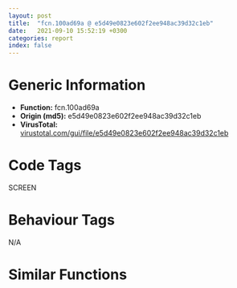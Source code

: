 ```yaml
---
layout: post
title:  "fcn.100ad69a @ e5d49e0823e602f2ee948ac39d32c1eb"
date:   2021-09-10 15:52:19 +0300
categories: report
index: false
---
```


# Generic Information
- **Function:** fcn.100ad69a
- **Origin (md5):** e5d49e0823e602f2ee948ac39d32c1eb
- **VirusTotal:** [virustotal.com/gui/file/e5d49e0823e602f2ee948ac39d32c1eb][virustotal_ref]

# Code Tags
<span class="tag" id="SCREEN">SCREEN</span>


# Behaviour Tags
<span class="bhv-tag" id="na">N/A</span>

# Similar Functions
<script type="text/javascript" src="https://www.gstatic.com/charts/loader.js"></script>
<script type="text/javascript">

    google.charts.load('current', {'packages':['corechart']});
    google.charts.setOnLoadCallback(drawChart);

    function drawChart() {
    var data = new google.visualization.DataTable();
        data.addColumn('number', 'X');
        data.addColumn('number', 'Y');
        data.addColumn({type: 'string', role: 'tooltip', 'p': {'html': true}});
        data.addColumn({'type': 'string', 'role': 'style'});
        
        data.addRows([
    [2189.768310546875, 2717.6787109375, '<b><a href="/report/fcn.100ad69a@e5d49e0823e602f2ee948ac39d32c1eb">fcn.100ad69a</a><br>@e5d49e0823e602f2ee948ac39d32c1eb</b><br>push ebp<br>mov ebp, esp<br>sub esp, 0x38<br>mov eax, dword[0x1019a040]<br>xor eax, ebp<br>mov dword[ebp-4], eax<br>push ebx<br>mov ebx, ecx<br>push esi<br>mov esi, dword[ebp+0xc]<br>push edi<br>mov eax, dword[ebx+0xfc]<br>mov edi, dword[ebp+0x10]<br>mov dword[ebp-0x28], esi<br>mov dword[ebp-0x2c], edi<br>test eax, eax<br>je 0x100ad70b<br>push dword[eax+0x20]<br>call dword[sym.imp.USER32.dll_IsWindowVisible]<br>test eax, eax<br>je 0x100ad70b<br>xor eax, eax<br>mov dword[ebp-0x14], eax<br>mov dword[ebp-0x10], eax<br>mov dword[ebp-0xc], eax<br>mov dword[ebp-8], eax<br>lea eax, [ebp-0x14]<br>push eax<br>mov eax, dword[ebx+0xfc]<br>push dword[eax+0x20]<br>call dword[sym.imp.USER32.dll_GetWindowRect]<br>push edi<br>push esi<br>lea eax, [ebp-0x14]<br>push eax<br>call dword[sym.imp.USER32.dll_PtInRect]<br>mov ecx, dword[ebx+0xfc]<br>push eax<br>call fcn.100e455f<br>cmp dword[ebp+8], 0x201<br>jne 0x100ad792<br>cmp dword[0x101a1d94], 0<br>jne 0x100ad72f<br>push 0x12<br>call dword[sym.imp.USER32.dll_GetAsyncKeyState]<br>mov ecx, 0x8000<br>test cx, ax<br>je 0x100ad792<br>mov esi, dword[0x101a1dfc]<br>jmp 0x100ad78b<br>mov edi, esi<br>test esi, esi<br>je 0x100adc64<br>mov edi, dword[edi+8]<br>mov esi, dword[esi]<br>test edi, edi<br>je 0x100adc64<br>push dword[edi+0x20]<br>call fcn.1000df1a<br>test eax, eax<br>je 0x100ad78b<br>mov eax, dword[ebp-0x28]<br>mov dword[ebp-0x38], eax<br>mov eax, dword[ebp-0x2c]<br>mov dword[ebp-0x34], eax<br>lea eax, [ebp-0x38]<br>push eax<br>push dword[edi+0x20]<br>call dword[sym.imp.USER32.dll_ScreenToClient]<br>push dword[ebp-0x34]<br>mov eax, dword[edi]<br>mov ecx, edi<br>push dword[ebp-0x38]<br>call dword[eax+0x38c]<br>test eax, eax<br>jns 0x100ad86a<br>test esi, esi<br>jne 0x100ad737<br>mov esi, dword[ebp-0x28]<br>and dword[ebp-0x30], 0<br>call fcn.1004acd2<br>cmp dword[0x101a1d94], 0<br>mov edi, eax<br>jne 0x100adb14<br>test edi, edi<br>je 0x100adb14<br>mov eax, dword[ebp-0x2c]<br>mov ecx, edi<br>mov dword[ebp-8], eax<br>lea eax, [ebp-0xc]<br>push eax<br>mov dword[ebp-0xc], esi<br>call fcn.10049837<br>cmp eax, 4<br>jne 0x100adaff<br>call fcn.1004ab2c<br>mov esi, eax<br>mov dword[ebp-0x34], esi<br>test esi, esi<br>je 0x100ad8d1<br>push dword[esi+0x10e0]<br>call dword[sym.imp.USER32.dll_IsWindow]<br>test eax, eax<br>je 0x100ad8d1<br>xor eax, eax<br>mov dword[ebp-0x14], eax<br>mov dword[ebp-0x10], eax<br>mov dword[ebp-0xc], eax<br>mov dword[ebp-8], eax<br>lea eax, [ebp-0x14]<br>push eax<br>push dword[esi+0x10e0]<br>call dword[sym.imp.USER32.dll_GetWindowRect]<br>push dword[ebp-0x2c]<br>lea eax, [ebp-0x14]<br>push dword[ebp-0x28]<br>push eax<br>call dword[sym.imp.USER32.dll_PtInRect]<br>test eax, eax<br>je 0x100ad8d1<br>push dword[esi+0x10e0]<br>call fcn.1000df1a<br>push eax<br>push 0x10199694<br>call fcn.1000904b<br>pop ecx<br>pop ecx<br>xor ecx, ecx<br>mov esi, eax<br>mov eax, dword[ebp-0x34]<br>push ecx<br>push ecx<br>push 0x10<br>push dword[eax+0x20]<br>mov dword[eax+0x10e0], ecx<br>call dword[sym.imp.USER32.dll_SendMessageW]<br>mov dword[0x101a1bd8], esi<br>xor eax, eax<br>jmp 0x100adc51<br>push eax<br>mov ecx, edi<br>call fcn.1005c9b9<br>mov esi, eax<br>mov ecx, esi<br>mov edx, dword[esi]<br>call dword[edx+0x38]<br>test eax, eax<br>je 0x100ad78f<br>mov edx, dword[esi]<br>mov ecx, esi<br>call dword[edx+0x38]<br>cmp eax, dword[ebp+0x14]<br>jne 0x100ad78f<br>push dword[ebp-0x34]<br>lea eax, [esi+0x54]<br>push dword[ebp-0x38]<br>push eax<br>call dword[sym.imp.USER32.dll_PtInRect]<br>test eax, eax<br>je 0x100ad78f<br>movzx ecx, word[ebp-0x34]<br>movzx eax, word[ebp-0x38]<br>shl ecx, 0x10<br>or ecx, eax<br>push ecx<br>push 0<br>push 0x201<br>push dword[edi+0x20]<br>call dword[sym.imp.USER32.dll_SendMessageW]<br>xor eax, eax<br>inc eax<br>jmp 0x100adc51<br>xor eax, eax<br>mov dword[ebp-0x24], eax<br>mov dword[ebp-0x20], eax<br>mov dword[ebp-0x1c], eax<br>mov dword[ebp-0x18], eax<br>cmp dword[0x101a1bd8], eax<br>je 0x100ada3e<br>mov esi, dword[edi+0x20]<br>push eax<br>call fcn.1001163c<br>push esi<br>lea ecx, [eax+0x1c]<br>call fcn.1001984a<br>test eax, eax<br>jne 0x100ad91b<br>mov esi, dword[edi+0x20]<br>push eax<br>call fcn.1001163c<br>push esi<br>lea ecx, [eax+0x38]<br>call fcn.1001984a<br>test eax, eax<br>je 0x100ada3e<br>mov eax, dword[edi]<br>lea ecx, [ebp-0x24]<br>push ecx<br>mov ecx, edi<br>call dword[eax+0x1d0]<br>mov dword[ebp-0x34], eax<br>test eax, eax<br>je 0x100ada3e<br>push eax<br>push 0x101999a4<br>call fcn.1000904b<br>mov esi, eax<br>mov eax, dword[ebp-0x28]<br>mov dword[ebp-0xc], eax<br>mov eax, dword[ebp-0x2c]<br>pop ecx<br>mov dword[ebp-8], eax<br>lea eax, [ebp-0xc]<br>pop ecx<br>push eax<br>mov eax, dword[ebp-0x34]<br>push dword[eax+0x20]<br>call dword[sym.imp.USER32.dll_ScreenToClient]<br>push dword[ebp-8]<br>lea eax, [ebp-0x24]<br>push dword[ebp-0xc]<br>push eax<br>call dword[sym.imp.USER32.dll_PtInRect]<br>test eax, eax<br>je 0x100ad9c4<br>test esi, esi<br>je 0x100ad985<br>mov eax, dword[esi]<br>mov ecx, esi<br>call dword[eax+0x448]<br>test eax, eax<br>je 0x100ad99c<br>mov eax, dword[edi]<br>mov ecx, edi<br>call dword[eax+0x1c8]<br>test eax, eax<br>jne 0x100ad99c<br>push eax<br>push eax<br>push 0x10<br>jmp 0x100ad8c0<br>cmp dword[ebp+8], 0x204<br>je 0x100ad9b2<br>cmp dword[ebp+8], 0x205<br>jne 0x100ad8c9<br>cmp dword[edi+0x10dc], 0<br>je 0x100ad8c9<br>jmp 0x100ad863<br>test esi, esi<br>je 0x100ada3e<br>mov eax, dword[esi]<br>mov ecx, esi<br>call dword[eax+0x448]<br>test eax, eax<br>jne 0x100ada3e<br>mov eax, dword[esi]<br>mov ecx, esi<br>call dword[eax+0x43c]<br>push dword[esi+0x20]<br>call dword[sym.imp.USER32.dll_GetParent]<br>push eax<br>call fcn.1000def0<br>push eax<br>push 0x10199694<br>call fcn.1000904b<br>mov esi, eax<br>pop ecx<br>pop ecx<br>test esi, esi<br>je 0x100ada3e<br>mov eax, dword[ebp-0x28]<br>mov ecx, esi<br>mov dword[ebp-0x38], eax<br>mov eax, dword[ebp-0x2c]<br>mov dword[ebp-0x34], eax<br>lea eax, [ebp-0x38]<br>push eax<br>call fcn.10049837<br>test eax, eax<br>je 0x100ad863<br>jle 0x100ada3e<br>cmp eax, 2<br>jle 0x100adae0<br>cmp eax, 3<br>je 0x100ad863<br>cmp eax, 5<br>je 0x100ad863<br>call fcn.1004acd2<br>mov esi, eax<br>test esi, esi<br>je 0x100adb14<br>mov edx, dword[esi]<br>mov ecx, esi<br>call dword[edx+0x1c8]<br>test eax, eax<br>jne 0x100adb14<br>mov eax, dword[esi]<br>mov ecx, esi<br>call dword[eax+0x1d8]<br>push 0<br>neg eax<br>push 0<br>sbb edi, edi<br>push 0x10<br>push dword[esi+0x20]<br>inc edi<br>mov dword[ebp-0x30], edi<br>call dword[sym.imp.USER32.dll_SendMessageW]<br>call dword[sym.imp.USER32.dll_GetFocus]<br>push eax<br>call fcn.1000def0<br>test eax, eax<br>je 0x100adaab<br>push 0x10199860<br>mov ecx, eax<br>call fcn.100090e1<br>test eax, eax<br>je 0x100adaab<br>mov ecx, dword[ebx+0xb0]<br>call fcn.100127a0<br>mov esi, dword[ebp-0x28]<br>test edi, edi<br>mov edi, dword[ebp-0x2c]<br>je 0x100adb1a<br>push edi<br>push esi<br>call dword[sym.imp.USER32.dll_WindowFromPoint]<br>push eax<br>call fcn.1000def0<br>push eax<br>push 0x10153798<br>call fcn.1000904b<br>pop ecx<br>pop ecx<br>test eax, eax<br>je 0x100adada<br>cmp dword[eax+0x20], 0<br>jne 0x100adb1a<br>and dword[ebp-0x30], 0<br>jmp 0x100adb1a<br>push 0<br>push 0<br>push 0x10<br>push dword[esi+0x20]<br>call dword[sym.imp.USER32.dll_SendMessageW]<br>mov ecx, dword[ebx+0xb0]<br>call fcn.100127a0<br>jmp 0x100ad8c9<br>cmp eax, 1<br>je 0x100adb09<br>cmp eax, 2<br>jne 0x100adb14<br>push 0<br>push 0<br>push 0x10<br>push dword[edi+0x20]<br>jmp 0x100adae9<br>mov esi, dword[ebp-0x28]<br>mov edi, dword[ebp-0x2c]<br>cmp dword[ebp+8], 0xa5<br>jne 0x100adc4e<br>mov eax, dword[ebx+0xb0]<br>test eax, eax<br>je 0x100adb34<br>mov eax, dword[eax+0x20]<br>cmp dword[ebp+0x14], eax<br>jne 0x100adc4e<br>mov ecx, ebx<br>call fcn.10083936<br>test eax, eax<br>je 0x100adc4e<br>push ecx<br>push ecx<br>mov eax, esp<br>mov ecx, ebx<br>mov dword[eax], esi<br>mov dword[eax+4], edi<br>call fcn.100acdf6<br>cmp eax, 2<br>je 0x100adb79<br>cmp eax, 3<br>je 0x100adb79<br>cmp eax, 8<br>je 0x100adb79<br>cmp eax, 9<br>je 0x100adb79<br>cmp eax, 0x14<br>jne 0x100adc4e<br>mov eax, dword[ebx+0xb0]<br>push 0<br>push dword[eax+0x20]<br>call dword[sym.imp.USER32.dll_GetSystemMenu]<br>push eax<br>call fcn.1001a184<br>mov esi, eax<br>test esi, esi<br>je 0x100adc4e<br>cmp dword[esi+4], 0<br>je 0x100adc4e<br>push dword[esi+4]<br>call dword[sym.imp.USER32.dll_IsMenu]<br>test eax, eax<br>je 0x100adc4e<br>mov edi, dword[sym.imp.USER32.dll_EnableMenuItem]<br>push 0<br>push 0xf030<br>push dword[esi+4]<br>call edi<br>push 0<br>push 0xf120<br>push dword[esi+4]<br>call edi<br>mov eax, dword[ebx+0xb0]<br>push dword[eax+0x20]<br>call dword[sym.imp.USER32.dll_IsZoomed]<br>test eax, eax<br>je 0x100adbef<br>push 3<br>push 0xf030<br>jmp 0x100adc09<br>mov eax, dword[ebx+0xb0]<br>push dword[eax+0x20]<br>call dword[sym.imp.USER32.dll_IsIconic]<br>test eax, eax<br>jne 0x100adc0e<br>push 3<br>push 0xf120<br>push dword[esi+4]<br>call edi<br>mov eax, dword[ebx+0xb0]<br>test eax, eax<br>je 0x100adc1b<br>mov eax, dword[eax+0x20]<br>push 0<br>push eax<br>push 0<br>push dword[ebp-0x2c]<br>push dword[ebp-0x28]<br>push 0x100<br>push dword[esi+4]<br>call dword[sym.imp.USER32.dll_TrackPopupMenu]<br>test eax, eax<br>je 0x100adc4e<br>push 0<br>push eax<br>mov eax, dword[ebx+0xb0]<br>push 0x112<br>push dword[eax+0x20]<br>jmp 0x100ad8c3<br>mov eax, dword[ebp-0x30]<br>mov ecx, dword[ebp-4]<br>pop edi<br>pop esi<br>xor ecx, ebp<br>pop ebx<br>call fcn.10121853<br>mov esp, ebp<br>pop ebp<br>ret 0x10<br>call fcn.10009c74<br>int3 <br><eoc> ', 'point { fill-color: #e0440e; }'],
[-2189.768310546875, -2717.678955078125, '<b><a href="/report/fcn.00498957@9c2b894b84f59672d8be2e984066f76f">fcn.00498957</a><br>@9c2b894b84f59672d8be2e984066f76f</b><br>push ebp<br>mov ebp, esp<br>sub esp, 0x3c<br>mov eax, dword[0x5d9004]<br>xor eax, ebp<br>mov dword[ebp-4], eax<br>push ebx<br>mov ebx, ecx<br>push esi<br>mov esi, dword[ebp+0xc]<br>push edi<br>mov eax, dword[ebx+0xfc]<br>mov edi, dword[ebp+0x10]<br>mov dword[ebp-0x28], esi<br>mov dword[ebp-0x30], edi<br>test eax, eax<br>je 0x4989c8<br>push dword[eax+0x20]<br>call dword[sym.imp.USER32.dll_IsWindowVisible]<br>test eax, eax<br>je 0x4989c8<br>xor eax, eax<br>mov dword[ebp-0x14], eax<br>mov dword[ebp-0x10], eax<br>mov dword[ebp-0xc], eax<br>mov dword[ebp-8], eax<br>lea eax, [ebp-0x14]<br>push eax<br>mov eax, dword[ebx+0xfc]<br>push dword[eax+0x20]<br>call dword[sym.imp.USER32.dll_GetWindowRect]<br>push edi<br>push esi<br>lea eax, [ebp-0x14]<br>push eax<br>call dword[sym.imp.USER32.dll_PtInRect]<br>mov ecx, dword[ebx+0xfc]<br>push eax<br>call fcn.00500bfc<br>cmp dword[ebp+8], 0x201<br>jne 0x498a62<br>cmp dword[0x5dfe28], 0<br>jne 0x4989f0<br>push 0x12<br>call dword[sym.imp.USER32.dll_GetAsyncKeyState]<br>mov ecx, 0x8000<br>test cx, ax<br>je 0x498a62<br>mov edi, dword[0x5dfe8c]<br>test edi, edi<br>je 0x498a62<br>mov esi, edi<br>test edi, edi<br>je 0x498fa5<br>mov esi, dword[esi+8]<br>mov edi, dword[edi]<br>mov dword[ebp-0x2c], esi<br>test esi, esi<br>je 0x498fa5<br>push dword[esi+0x20]<br>call fcn.00415cde<br>test eax, eax<br>je 0x498a5b<br>mov eax, dword[ebp-0x28]<br>mov dword[ebp-0x38], eax<br>mov eax, dword[ebp-0x30]<br>mov dword[ebp-0x34], eax<br>lea eax, [ebp-0x38]<br>push eax<br>push dword[esi+0x20]<br>call dword[sym.imp.USER32.dll_ScreenToClient]<br>mov eax, dword[esi]<br>push dword[ebp-0x34]<br>push dword[ebp-0x38]<br>mov esi, dword[eax+0x390]<br>mov ecx, esi<br>call fcn.00553897<br>mov ecx, dword[ebp-0x2c]<br>call esi<br>test eax, eax<br>jns 0x498b3a<br>test edi, edi<br>jne 0x4989fa<br>mov esi, dword[ebp-0x28]<br>and dword[ebp-0x2c], 0<br>call fcn.004448f8<br>cmp dword[0x5dfe28], 0<br>mov edi, eax<br>jne 0x498e49<br>test edi, edi<br>je 0x498e49<br>mov eax, dword[ebp-0x30]<br>mov ecx, edi<br>mov dword[ebp-8], eax<br>lea eax, [ebp-0xc]<br>push eax<br>mov dword[ebp-0xc], esi<br>call fcn.004432a9<br>cmp eax, 4<br>jne 0x498e34<br>call fcn.00444752<br>mov esi, eax<br>mov dword[ebp-0x3c], esi<br>test esi, esi<br>je 0x498bbf<br>push dword[esi+0x1170]<br>call dword[sym.imp.USER32.dll_IsWindow]<br>test eax, eax<br>je 0x498bbf<br>xor eax, eax<br>mov dword[ebp-0x14], eax<br>mov dword[ebp-0x10], eax<br>mov dword[ebp-0xc], eax<br>mov dword[ebp-8], eax<br>lea eax, [ebp-0x14]<br>push eax<br>push dword[esi+0x1170]<br>call dword[sym.imp.USER32.dll_GetWindowRect]<br>push dword[ebp-0x30]<br>lea eax, [ebp-0x14]<br>push dword[ebp-0x28]<br>push eax<br>call dword[sym.imp.USER32.dll_PtInRect]<br>test eax, eax<br>je 0x498bbf<br>push dword[esi+0x1170]<br>call fcn.00415cde<br>push eax<br>push 0x5d8578<br>call fcn.004317b9<br>pop ecx<br>pop ecx<br>xor ecx, ecx<br>mov esi, eax<br>mov eax, dword[ebp-0x3c]<br>push ecx<br>push ecx<br>push 0x10<br>push dword[eax+0x20]<br>mov dword[eax+0x1170], ecx<br>call dword[sym.imp.USER32.dll_SendMessageW]<br>mov dword[0x5e0834], esi<br>xor eax, eax<br>jmp 0x498f92<br>mov edi, dword[ebp-0x2c]<br>mov ecx, edi<br>push eax<br>call fcn.00436cc2<br>mov dword[ebp-0x2c], eax<br>mov ecx, dword[eax]<br>mov esi, dword[ecx+0x38]<br>mov ecx, esi<br>call fcn.00553897<br>mov ecx, dword[ebp-0x2c]<br>call esi<br>test eax, eax<br>je 0x498a5f<br>mov eax, dword[ebp-0x2c]<br>mov eax, dword[eax]<br>mov esi, dword[eax+0x38]<br>mov ecx, esi<br>call fcn.00553897<br>mov ecx, dword[ebp-0x2c]<br>call esi<br>cmp eax, dword[ebp+0x14]<br>jne 0x498a5f<br>push dword[ebp-0x34]<br>mov eax, dword[ebp-0x2c]<br>push dword[ebp-0x38]<br>add eax, 0x54<br>push eax<br>call dword[sym.imp.USER32.dll_PtInRect]<br>test eax, eax<br>je 0x498a5f<br>movzx ecx, word[ebp-0x34]<br>movzx eax, word[ebp-0x38]<br>shl ecx, 0x10<br>or ecx, eax<br>push ecx<br>push 0<br>push 0x201<br>push dword[edi+0x20]<br>call dword[sym.imp.USER32.dll_SendMessageW]<br>xor eax, eax<br>inc eax<br>jmp 0x498f92<br>xor eax, eax<br>mov dword[ebp-0x24], eax<br>mov dword[ebp-0x20], eax<br>mov dword[ebp-0x1c], eax<br>mov dword[ebp-0x18], eax<br>cmp dword[0x5e0834], eax<br>je 0x498d64<br>mov esi, dword[edi+0x20]<br>push eax<br>call fcn.00419a63<br>push esi<br>lea ecx, [eax+0x1c]<br>call fcn.00432e88<br>test eax, eax<br>jne 0x498c09<br>mov esi, dword[edi+0x20]<br>push eax<br>call fcn.00419a63<br>push esi<br>lea ecx, [eax+0x38]<br>call fcn.00432e88<br>test eax, eax<br>je 0x498d64<br>mov eax, dword[edi]<br>lea ecx, [ebp-0x24]<br>push ecx<br>mov esi, dword[eax+0x1d4]<br>mov ecx, esi<br>call fcn.00553897<br>mov ecx, edi<br>call esi<br>mov dword[ebp-0x34], eax<br>test eax, eax<br>je 0x498d64<br>push eax<br>push 0x5d854c<br>call fcn.004317b9<br>mov esi, eax<br>mov eax, dword[ebp-0x28]<br>mov dword[ebp-0xc], eax<br>mov eax, dword[ebp-0x30]<br>pop ecx<br>mov dword[ebp-8], eax<br>lea eax, [ebp-0xc]<br>pop ecx<br>push eax<br>mov eax, dword[ebp-0x34]<br>mov dword[ebp-0x3c], esi<br>push dword[eax+0x20]<br>call dword[sym.imp.USER32.dll_ScreenToClient]<br>push dword[ebp-8]<br>lea eax, [ebp-0x24]<br>push dword[ebp-0xc]<br>push eax<br>call dword[sym.imp.USER32.dll_PtInRect]<br>test eax, eax<br>je 0x498cd1<br>test esi, esi<br>je 0x498c89<br>mov eax, dword[esi]<br>mov esi, dword[eax+0x44c]<br>mov ecx, esi<br>call fcn.00553897<br>mov ecx, dword[ebp-0x3c]<br>call esi<br>test eax, eax<br>je 0x498ca9<br>mov eax, dword[edi]<br>mov esi, dword[eax+0x1cc]<br>mov ecx, esi<br>call fcn.00553897<br>mov ecx, edi<br>call esi<br>test eax, eax<br>jne 0x498ca9<br>push eax<br>push eax<br>push 0x10<br>jmp 0x498bae<br>cmp dword[ebp+8], 0x204<br>je 0x498cbf<br>cmp dword[ebp+8], 0x205<br>jne 0x498bb7<br>cmp dword[edi+0x116c], 0<br>je 0x498bb7<br>jmp 0x498b33<br>test esi, esi<br>je 0x498d64<br>mov eax, dword[esi]<br>mov esi, dword[eax+0x44c]<br>mov ecx, esi<br>call fcn.00553897<br>mov edi, dword[ebp-0x3c]<br>mov ecx, edi<br>call esi<br>test eax, eax<br>jne 0x498d64<br>mov eax, dword[edi]<br>mov esi, dword[eax+0x440]<br>mov ecx, esi<br>call fcn.00553897<br>mov ecx, edi<br>call esi<br>push dword[edi+0x20]<br>call dword[sym.imp.USER32.dll_GetParent]<br>push eax<br>call fcn.00415cb4<br>push eax<br>push 0x5d8578<br>call fcn.004317b9<br>mov esi, eax<br>pop ecx<br>pop ecx<br>test esi, esi<br>je 0x498d64<br>mov eax, dword[ebp-0x28]<br>mov ecx, esi<br>mov dword[ebp-0x38], eax<br>mov eax, dword[ebp-0x30]<br>mov dword[ebp-0x34], eax<br>lea eax, [ebp-0x38]<br>push eax<br>call fcn.004432a9<br>test eax, eax<br>je 0x498b33<br>jle 0x498d64<br>cmp eax, 2<br>jle 0x498e15<br>cmp eax, 3<br>je 0x498b33<br>cmp eax, 5<br>je 0x498b33<br>call fcn.004448f8<br>mov edi, eax<br>test edi, edi<br>je 0x498e49<br>mov ecx, dword[edi]<br>mov esi, dword[ecx+0x1cc]<br>mov ecx, esi<br>call fcn.00553897<br>mov ecx, edi<br>call esi<br>test eax, eax<br>jne 0x498e49<br>mov eax, dword[edi]<br>mov esi, dword[eax+0x1dc]<br>mov ecx, esi<br>call fcn.00553897<br>mov ecx, edi<br>call esi<br>push 0<br>neg eax<br>push 0<br>sbb esi, esi<br>push 0x10<br>push dword[edi+0x20]<br>inc esi<br>mov dword[ebp-0x2c], esi<br>call dword[sym.imp.USER32.dll_SendMessageW]<br>call dword[sym.imp.USER32.dll_GetFocus]<br>push eax<br>call fcn.00415cb4<br>test eax, eax<br>je 0x498de3<br>push 0x5d8528<br>mov ecx, eax<br>call fcn.00431851<br>test eax, eax<br>je 0x498de3<br>mov ecx, dword[ebx+0xb0]<br>call fcn.0041bde5<br>test esi, esi<br>mov esi, dword[ebp-0x28]<br>je 0x498e4c<br>push dword[ebp-0x30]<br>push esi<br>call dword[sym.imp.USER32.dll_WindowFromPoint]<br>push eax<br>call fcn.00415cb4<br>push eax<br>push 0x58cce4<br>call fcn.004317b9<br>pop ecx<br>pop ecx<br>test eax, eax<br>je 0x498e11<br>cmp dword[eax+0x20], 0<br>jne 0x498e4c<br>xor edi, edi<br>jmp 0x498e4f<br>push 0<br>push 0<br>push 0x10<br>push dword[esi+0x20]<br>call dword[sym.imp.USER32.dll_SendMessageW]<br>mov ecx, dword[ebx+0xb0]<br>call fcn.0041bde5<br>jmp 0x498bb7<br>cmp eax, 1<br>je 0x498e3e<br>cmp eax, 2<br>jne 0x498e49<br>push 0<br>push 0<br>push 0x10<br>push dword[edi+0x20]<br>jmp 0x498e1e<br>mov esi, dword[ebp-0x28]<br>mov edi, dword[ebp-0x2c]<br>cmp dword[ebp+8], 0xa5<br>jne 0x498f90<br>mov eax, dword[ebx+0xb0]<br>test eax, eax<br>je 0x498e69<br>mov eax, dword[eax+0x20]<br>cmp dword[ebp+0x14], eax<br>jne 0x498f90<br>mov ecx, ebx<br>call fcn.0049724d<br>test eax, eax<br>je 0x498f90<br>push ecx<br>push ecx<br>mov ecx, dword[ebp-0x30]<br>mov eax, esp<br>mov dword[eax+4], ecx<br>mov ecx, ebx<br>mov dword[eax], esi<br>call fcn.00497ffd<br>cmp eax, 2<br>je 0x498eb1<br>cmp eax, 3<br>je 0x498eb1<br>cmp eax, 8<br>je 0x498eb1<br>cmp eax, 9<br>je 0x498eb1<br>cmp eax, 0x14<br>jne 0x498f90<br>mov eax, dword[ebx+0xb0]<br>push 0<br>push dword[eax+0x20]<br>call dword[sym.imp.USER32.dll_GetSystemMenu]<br>push eax<br>call fcn.0042e39a<br>mov esi, eax<br>test esi, esi<br>je 0x498f90<br>cmp dword[esi+4], 0<br>je 0x498f90<br>push dword[esi+4]<br>call dword[sym.imp.USER32.dll_IsMenu]<br>test eax, eax<br>je 0x498f90<br>push 0<br>push 0xf030<br>push dword[esi+4]<br>call dword[sym.imp.USER32.dll_EnableMenuItem]<br>push 0<br>push 0xf120<br>push dword[esi+4]<br>call dword[sym.imp.USER32.dll_EnableMenuItem]<br>mov eax, dword[ebx+0xb0]<br>push dword[eax+0x20]<br>call dword[sym.imp.USER32.dll_IsZoomed]<br>test eax, eax<br>je 0x498f29<br>push 3<br>push 0xf030<br>jmp 0x498f43<br>mov eax, dword[ebx+0xb0]<br>push dword[eax+0x20]<br>call dword[sym.imp.USER32.dll_IsIconic]<br>test eax, eax<br>jne 0x498f4c<br>push 3<br>push 0xf120<br>push dword[esi+4]<br>call dword[sym.imp.USER32.dll_EnableMenuItem]<br>mov eax, dword[ebx+0xb0]<br>test eax, eax<br>je 0x498f59<br>mov eax, dword[eax+0x20]<br>push 0<br>push eax<br>push 0<br>push dword[ebp-0x30]<br>push dword[ebp-0x28]<br>push 0x100<br>push dword[esi+4]<br>call dword[sym.imp.USER32.dll_TrackPopupMenu]<br>test eax, eax<br>je 0x498f90<br>push 0<br>push eax<br>mov eax, dword[ebx+0xb0]<br>push 0x112<br>push dword[eax+0x20]<br>call dword[sym.imp.USER32.dll_SendMessageW]<br>xor edi, edi<br>inc edi<br>mov eax, edi<br>mov ecx, dword[ebp-4]<br>pop edi<br>pop esi<br>xor ecx, ebp<br>pop ebx<br>call fcn.00553199<br>mov esp, ebp<br>pop ebp<br>ret 0x10<br>call fcn.0040f785<br>int3 <br><eoc> ', 'null'],

        ]);

    var options = {
        title: 'Similarity Plot',
        legend: 'none',
        colors: ['#dedbd9', '#e6693e', '#ec8f6e', '#f3b49f', '#f6c7b6'],
        tooltip: {isHtml: true, trigger: 'both'},
        explorer: {
        actions: ["dragToZoom", "rightClickToReset"],
        },
        chartArea: {
        width: '80%',
        height: '80%'
        },
        width: '100%',
        height: '100%'
    };

    var chart = new google.visualization.ScatterChart(document.getElementById('chart_div'));

    chart.draw(data, options);
    }
    
</script>


<div id="chart_div" style="width: 100%px; height: 100%;"></div>

# Disassembled Code
{% highlight nasm %}

push ebp
mov ebp, esp
sub esp, 0x38
mov eax, dword[0x1019a040]
xor eax, ebp
mov dword[ebp-4], eax
push ebx
mov ebx, ecx
push esi
mov esi, dword[ebp+0xc]
push edi
mov eax, dword[ebx+0xfc]
mov edi, dword[ebp+0x10]
mov dword[ebp-0x28], esi
mov dword[ebp-0x2c], edi
test eax, eax
je 0x100ad70b
push dword[eax+0x20]
call dword[sym.imp.USER32.dll_IsWindowVisible]
test eax, eax
je 0x100ad70b
xor eax, eax
mov dword[ebp-0x14], eax
mov dword[ebp-0x10], eax
mov dword[ebp-0xc], eax
mov dword[ebp-8], eax
lea eax, [ebp-0x14]
push eax
mov eax, dword[ebx+0xfc]
push dword[eax+0x20]
call dword[sym.imp.USER32.dll_GetWindowRect]
push edi
push esi
lea eax, [ebp-0x14]
push eax
call dword[sym.imp.USER32.dll_PtInRect]
mov ecx, dword[ebx+0xfc]
push eax
call fcn.100e455f
cmp dword[ebp+8], 0x201
jne 0x100ad792
cmp dword[0x101a1d94], 0
jne 0x100ad72f
push 0x12
call dword[sym.imp.USER32.dll_GetAsyncKeyState]
mov ecx, 0x8000
test cx, ax
je 0x100ad792
mov esi, dword[0x101a1dfc]
jmp 0x100ad78b
mov edi, esi
test esi, esi
je 0x100adc64
mov edi, dword[edi+8]
mov esi, dword[esi]
test edi, edi
je 0x100adc64
push dword[edi+0x20]
call fcn.1000df1a
test eax, eax
je 0x100ad78b
mov eax, dword[ebp-0x28]
mov dword[ebp-0x38], eax
mov eax, dword[ebp-0x2c]
mov dword[ebp-0x34], eax
lea eax, [ebp-0x38]
push eax
push dword[edi+0x20]
call dword[sym.imp.USER32.dll_ScreenToClient]
push dword[ebp-0x34]
mov eax, dword[edi]
mov ecx, edi
push dword[ebp-0x38]
call dword[eax+0x38c]
test eax, eax
jns 0x100ad86a
test esi, esi
jne 0x100ad737
mov esi, dword[ebp-0x28]
and dword[ebp-0x30], 0
call fcn.1004acd2
cmp dword[0x101a1d94], 0
mov edi, eax
jne 0x100adb14
test edi, edi
je 0x100adb14
mov eax, dword[ebp-0x2c]
mov ecx, edi
mov dword[ebp-8], eax
lea eax, [ebp-0xc]
push eax
mov dword[ebp-0xc], esi
call fcn.10049837
cmp eax, 4
jne 0x100adaff
call fcn.1004ab2c
mov esi, eax
mov dword[ebp-0x34], esi
test esi, esi
je 0x100ad8d1
push dword[esi+0x10e0]
call dword[sym.imp.USER32.dll_IsWindow]
test eax, eax
je 0x100ad8d1
xor eax, eax
mov dword[ebp-0x14], eax
mov dword[ebp-0x10], eax
mov dword[ebp-0xc], eax
mov dword[ebp-8], eax
lea eax, [ebp-0x14]
push eax
push dword[esi+0x10e0]
call dword[sym.imp.USER32.dll_GetWindowRect]
push dword[ebp-0x2c]
lea eax, [ebp-0x14]
push dword[ebp-0x28]
push eax
call dword[sym.imp.USER32.dll_PtInRect]
test eax, eax
je 0x100ad8d1
push dword[esi+0x10e0]
call fcn.1000df1a
push eax
push 0x10199694
call fcn.1000904b
pop ecx
pop ecx
xor ecx, ecx
mov esi, eax
mov eax, dword[ebp-0x34]
push ecx
push ecx
push 0x10
push dword[eax+0x20]
mov dword[eax+0x10e0], ecx
call dword[sym.imp.USER32.dll_SendMessageW]
mov dword[0x101a1bd8], esi
xor eax, eax
jmp 0x100adc51
push eax
mov ecx, edi
call fcn.1005c9b9
mov esi, eax
mov ecx, esi
mov edx, dword[esi]
call dword[edx+0x38]
test eax, eax
je 0x100ad78f
mov edx, dword[esi]
mov ecx, esi
call dword[edx+0x38]
cmp eax, dword[ebp+0x14]
jne 0x100ad78f
push dword[ebp-0x34]
lea eax, [esi+0x54]
push dword[ebp-0x38]
push eax
call dword[sym.imp.USER32.dll_PtInRect]
test eax, eax
je 0x100ad78f
movzx ecx, word[ebp-0x34]
movzx eax, word[ebp-0x38]
shl ecx, 0x10
or ecx, eax
push ecx
push 0
push 0x201
push dword[edi+0x20]
call dword[sym.imp.USER32.dll_SendMessageW]
xor eax, eax
inc eax
jmp 0x100adc51
xor eax, eax
mov dword[ebp-0x24], eax
mov dword[ebp-0x20], eax
mov dword[ebp-0x1c], eax
mov dword[ebp-0x18], eax
cmp dword[0x101a1bd8], eax
je 0x100ada3e
mov esi, dword[edi+0x20]
push eax
call fcn.1001163c
push esi
lea ecx, [eax+0x1c]
call fcn.1001984a
test eax, eax
jne 0x100ad91b
mov esi, dword[edi+0x20]
push eax
call fcn.1001163c
push esi
lea ecx, [eax+0x38]
call fcn.1001984a
test eax, eax
je 0x100ada3e
mov eax, dword[edi]
lea ecx, [ebp-0x24]
push ecx
mov ecx, edi
call dword[eax+0x1d0]
mov dword[ebp-0x34], eax
test eax, eax
je 0x100ada3e
push eax
push 0x101999a4
call fcn.1000904b
mov esi, eax
mov eax, dword[ebp-0x28]
mov dword[ebp-0xc], eax
mov eax, dword[ebp-0x2c]
pop ecx
mov dword[ebp-8], eax
lea eax, [ebp-0xc]
pop ecx
push eax
mov eax, dword[ebp-0x34]
push dword[eax+0x20]
call dword[sym.imp.USER32.dll_ScreenToClient]
push dword[ebp-8]
lea eax, [ebp-0x24]
push dword[ebp-0xc]
push eax
call dword[sym.imp.USER32.dll_PtInRect]
test eax, eax
je 0x100ad9c4
test esi, esi
je 0x100ad985
mov eax, dword[esi]
mov ecx, esi
call dword[eax+0x448]
test eax, eax
je 0x100ad99c
mov eax, dword[edi]
mov ecx, edi
call dword[eax+0x1c8]
test eax, eax
jne 0x100ad99c
push eax
push eax
push 0x10
jmp 0x100ad8c0
cmp dword[ebp+8], 0x204
je 0x100ad9b2
cmp dword[ebp+8], 0x205
jne 0x100ad8c9
cmp dword[edi+0x10dc], 0
je 0x100ad8c9
jmp 0x100ad863
test esi, esi
je 0x100ada3e
mov eax, dword[esi]
mov ecx, esi
call dword[eax+0x448]
test eax, eax
jne 0x100ada3e
mov eax, dword[esi]
mov ecx, esi
call dword[eax+0x43c]
push dword[esi+0x20]
call dword[sym.imp.USER32.dll_GetParent]
push eax
call fcn.1000def0
push eax
push 0x10199694
call fcn.1000904b
mov esi, eax
pop ecx
pop ecx
test esi, esi
je 0x100ada3e
mov eax, dword[ebp-0x28]
mov ecx, esi
mov dword[ebp-0x38], eax
mov eax, dword[ebp-0x2c]
mov dword[ebp-0x34], eax
lea eax, [ebp-0x38]
push eax
call fcn.10049837
test eax, eax
je 0x100ad863
jle 0x100ada3e
cmp eax, 2
jle 0x100adae0
cmp eax, 3
je 0x100ad863
cmp eax, 5
je 0x100ad863
call fcn.1004acd2
mov esi, eax
test esi, esi
je 0x100adb14
mov edx, dword[esi]
mov ecx, esi
call dword[edx+0x1c8]
test eax, eax
jne 0x100adb14
mov eax, dword[esi]
mov ecx, esi
call dword[eax+0x1d8]
push 0
neg eax
push 0
sbb edi, edi
push 0x10
push dword[esi+0x20]
inc edi
mov dword[ebp-0x30], edi
call dword[sym.imp.USER32.dll_SendMessageW]
call dword[sym.imp.USER32.dll_GetFocus]
push eax
call fcn.1000def0
test eax, eax
je 0x100adaab
push 0x10199860
mov ecx, eax
call fcn.100090e1
test eax, eax
je 0x100adaab
mov ecx, dword[ebx+0xb0]
call fcn.100127a0
mov esi, dword[ebp-0x28]
test edi, edi
mov edi, dword[ebp-0x2c]
je 0x100adb1a
push edi
push esi
call dword[sym.imp.USER32.dll_WindowFromPoint]
push eax
call fcn.1000def0
push eax
push 0x10153798
call fcn.1000904b
pop ecx
pop ecx
test eax, eax
je 0x100adada
cmp dword[eax+0x20], 0
jne 0x100adb1a
and dword[ebp-0x30], 0
jmp 0x100adb1a
push 0
push 0
push 0x10
push dword[esi+0x20]
call dword[sym.imp.USER32.dll_SendMessageW]
mov ecx, dword[ebx+0xb0]
call fcn.100127a0
jmp 0x100ad8c9
cmp eax, 1
je 0x100adb09
cmp eax, 2
jne 0x100adb14
push 0
push 0
push 0x10
push dword[edi+0x20]
jmp 0x100adae9
mov esi, dword[ebp-0x28]
mov edi, dword[ebp-0x2c]
cmp dword[ebp+8], 0xa5
jne 0x100adc4e
mov eax, dword[ebx+0xb0]
test eax, eax
je 0x100adb34
mov eax, dword[eax+0x20]
cmp dword[ebp+0x14], eax
jne 0x100adc4e
mov ecx, ebx
call fcn.10083936
test eax, eax
je 0x100adc4e
push ecx
push ecx
mov eax, esp
mov ecx, ebx
mov dword[eax], esi
mov dword[eax+4], edi
call fcn.100acdf6
cmp eax, 2
je 0x100adb79
cmp eax, 3
je 0x100adb79
cmp eax, 8
je 0x100adb79
cmp eax, 9
je 0x100adb79
cmp eax, 0x14
jne 0x100adc4e
mov eax, dword[ebx+0xb0]
push 0
push dword[eax+0x20]
call dword[sym.imp.USER32.dll_GetSystemMenu]
push eax
call fcn.1001a184
mov esi, eax
test esi, esi
je 0x100adc4e
cmp dword[esi+4], 0
je 0x100adc4e
push dword[esi+4]
call dword[sym.imp.USER32.dll_IsMenu]
test eax, eax
je 0x100adc4e
mov edi, dword[sym.imp.USER32.dll_EnableMenuItem]
push 0
push 0xf030
push dword[esi+4]
call edi
push 0
push 0xf120
push dword[esi+4]
call edi
mov eax, dword[ebx+0xb0]
push dword[eax+0x20]
call dword[sym.imp.USER32.dll_IsZoomed]
test eax, eax
je 0x100adbef
push 3
push 0xf030
jmp 0x100adc09
mov eax, dword[ebx+0xb0]
push dword[eax+0x20]
call dword[sym.imp.USER32.dll_IsIconic]
test eax, eax
jne 0x100adc0e
push 3
push 0xf120
push dword[esi+4]
call edi
mov eax, dword[ebx+0xb0]
test eax, eax
je 0x100adc1b
mov eax, dword[eax+0x20]
push 0
push eax
push 0
push dword[ebp-0x2c]
push dword[ebp-0x28]
push 0x100
push dword[esi+4]
call dword[sym.imp.USER32.dll_TrackPopupMenu]
test eax, eax
je 0x100adc4e
push 0
push eax
mov eax, dword[ebx+0xb0]
push 0x112
push dword[eax+0x20]
jmp 0x100ad8c3
mov eax, dword[ebp-0x30]
mov ecx, dword[ebp-4]
pop edi
pop esi
xor ecx, ebp
pop ebx
call fcn.10121853
mov esp, ebp
pop ebp
ret 0x10
call fcn.10009c74
int3

{% endhighlight %}

[virustotal_ref]: https://www.virustotal.com/gui/file/e5d49e0823e602f2ee948ac39d32c1eb